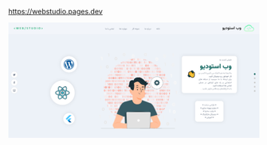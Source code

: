 https://webstudio.pages.dev

<img src="/src/assets/Webstudio1.png" alt="Webstudio" title="Webstudio" >
